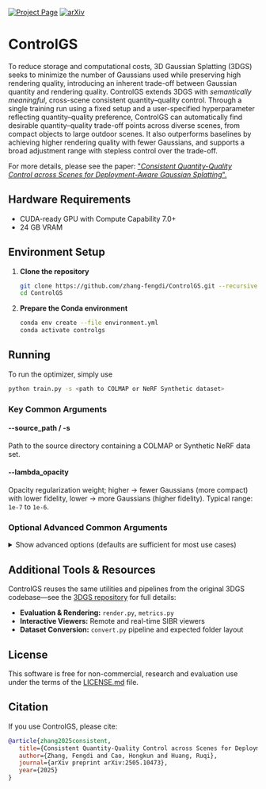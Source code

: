 <!-- Badges -->
[![Project Page](https://img.shields.io/badge/Project%20Page-ControlGS-blue?style=flat-square)](https://zhang-fengdi.github.io/ControlGS/)
[![arXiv](https://img.shields.io/badge/arXiv-2505.10473-B31B1B.svg?style=flat-square)](https://arxiv.org/abs/2505.10473)

# ControlGS

To reduce storage and computational costs, 3D Gaussian Splatting (3DGS) seeks to minimize the number of Gaussians used while preserving high rendering quality, introducing an inherent trade-off between Gaussian quantity and rendering quality. ControlGS extends 3DGS with *semantically meaningful*, cross-scene consistent quantity–quality control. Through a single training run using a fixed setup and a user-specified hyperparameter reflecting quantity–quality preference, ControlGS can automatically find desirable quantity–quality trade-off points across diverse scenes, from compact objects to large outdoor scenes. It also outperforms baselines by achieving higher rendering quality with fewer Gaussians, and supports a broad adjustment range with stepless control over the trade-off.

For more details, please see the paper: 
["*Consistent Quantity-Quality Control across Scenes for Deployment-Aware Gaussian Splatting*".](https://arxiv.org/abs/2505.10473)

## Hardware Requirements

- CUDA-ready GPU with Compute Capability 7.0+
- 24 GB VRAM

## Environment Setup

1. **Clone the repository**  
   ```bash
   git clone https://github.com/zhang-fengdi/ControlGS.git --recursive 
   cd ControlGS
   ```

2. **Prepare the Conda environment**
   ```bash
   conda env create --file environment.yml
   conda activate controlgs
   ```

## Running

To run the optimizer, simply use

```bash
python train.py -s <path to COLMAP or NeRF Synthetic dataset>
```

### Key Common Arguments

#### --source_path / -s  
Path to the source directory containing a COLMAP or Synthetic NeRF data set.

#### --lambda_opacity  
Opacity regularization weight; higher → fewer Gaussians (more compact) with lower fidelity, lower → more Gaussians (higher fidelity). Typical range: `1e-7` to `1e-6`.

### Optional Advanced Common Arguments

<details>
<summary>Show advanced options (defaults are sufficient for most use cases)</summary>

#### --eval  
Use a MipNeRF360-style training/test split for evaluation.

#### --masks  
Path to directory containing binary mask images; each mask corresponds to an input image and is used to ignore background or unwanted regions during training.

#### --is_plot_enabled  
Enable real-time plotting of loss and PSNR curves.

#### --model_path / -m  
Path where the trained model should be stored (e.g. `output/<random>`).

#### --images / -i  
Alternative subdirectory for COLMAP images.

#### --resolution / -r  
Resolution of loaded images before training.  
- If `1, 2, 4, 8`, uses original, ½, ¼ or ⅛ resolution  
- Otherwise, rescales width to the given value (preserving aspect)  
- If unset and input width > 1600px, images auto-rescale to 1600px

#### --data_device  
Device to load source image data onto (`cuda` or `cpu`). It is recommended to use `cpu`.

#### --white_background / -w  
Use white background instead of black (e.g. for NeRF Synthetic evaluation).

#### --sh_degree  
Order of spherical harmonics (max 3).

#### --convert_SHs_python  
Compute SH forward/backward in PyTorch instead of the optimized implementation.

#### --convert_cov3D_python  
Compute 3D covariance forward/backward in PyTorch instead of the optimized implementation.

#### --debug  
Enable debug mode and dump failed rasterizer output for issue reporting.

#### --debug_from  
Iteration (from 0) after which debug mode becomes active.

#### --iterations  
Total number of training iterations.

#### --ip  
IP address for the GUI server.

#### --port  
Port for the GUI server.

#### --test_iterations  
Iterations at which to compute L1 and PSNR on the test set.

#### --checkpoint_iterations  
Iterations at which to save a checkpoint in the model directory.

#### --start_checkpoint  
Path to a checkpoint file to resume training.

#### --quiet  
Suppress console output.

#### --feature_lr  
Learning rate for spherical harmonics features.

#### --opacity_lr  
Learning rate for opacity.

#### --scaling_lr  
Learning rate for scaling parameters.

#### --rotation_lr  
Learning rate for rotations.

#### --position_lr_max_steps  
Steps over which position LR interpolates from initial to final.

#### --position_lr_init  
Initial learning rate for 3D positions.

#### --position_lr_final  
Final learning rate for 3D positions.

#### --position_lr_delay_mult  
Multiplier on the position LR schedule (see *Plenoxels* for reference).

#### --lambda_dssim  
Weight of the SSIM term in the total loss (0–1).

#### --max_densification  
Maximum number of densification steps.

#### --densification_batch_size  
Number of Gaussians in each densification batch.

#### --prune_change_threshold  
Minimum change in the number of Gaussians to trigger pruning.

#### --opacity_threshold  
Opacity value below which Gaussians will be pruned.

#### --post_densification_filter_delay  
Iterations to wait after each densification before filtering.

</details>

## Additional Tools & Resources

ControlGS reuses the same utilities and pipelines from the original 3DGS codebase—see the [3DGS repository](https://github.com/graphdeco-inria/gaussian-splatting) for full details:

* **Evaluation & Rendering:** `render.py`, `metrics.py`
* **Interactive Viewers:** Remote and real-time SIBR viewers
* **Dataset Conversion:** `convert.py` pipeline and expected folder layout

## License

This software is free for non-commercial, research and evaluation use under the terms of the [LICENSE.md](LICENSE.md) file.


## Citation

If you use ControlGS, please cite:

```bibtex
@article{zhang2025consistent,
   title={Consistent Quantity-Quality Control across Scenes for Deployment-Aware Gaussian Splatting},
   author={Zhang, Fengdi and Cao, Hongkun and Huang, Ruqi},
   journal={arXiv preprint arXiv:2505.10473},
   year={2025}
}
```
